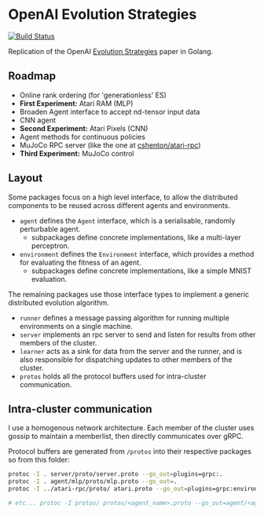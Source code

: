 # OpenAI Evolution Strategies
[![Build Status](https://travis-ci.org/cshenton/evolution.svg?branch=master)](https://travis-ci.org/cshenton/evolution)

Replication of the OpenAI [Evolution Strategies](https://blog.openai.com/evolution-strategies/) paper in Golang.


## Roadmap

- Online rank ordering (for 'generationless' ES)
- **First Experiment:** Atari RAM (MLP)
- Broaden Agent interface to accept nd-tensor input data
- CNN agent
- **Second Experiment:** Atari Pixels (CNN)
- Agent methods for continuous policies
- MuJoCo RPC server (like the one at [cshenton/atari-rpc](https://github.com/cshenton/atari-rpc))
- **Third Experiment:** MuJoCo control


## Layout

Some packages focus on a high level interface, to allow the distributed components to be reused across different
agents and environments.

- `agent` defines the `Agent` interface, which is a serialisable, randomly perturbable agent.
    - subpackages define concrete implementations, like a multi-layer perceptron.
- `environment` defines the `Environment` interface, which provides a method for evaluating the fitness of an agent.
    - subpackages define concrete implementations, like a simple MNIST evaluation.

The remaining packages use those interface types to implement a generic distributed evolution algorithm.

- `runner` defines a message passing algorithm for running multiple environments on a single machine.
- `server` implements an rpc server to send and listen for results from other members of the cluster.
- `learner` acts as a sink for data from the server and the runner, and is also responsible for dispatching updates to other members of the cluster.
- `protos` holds all the protocol buffers used for intra-cluster communication.


## Intra-cluster communication

I use a homogenous network architecture. Each member of the cluster uses gossip to maintain a memberlist, then
directly communicates over gRPC.

Protocol buffers are generated from `/protos` into their respective packages so from this folder:

```bash
protoc -I . server/proto/server.proto --go_out=plugins=grpc:.
protoc -I . agent/mlp/proto/mlp.proto --go_out=.
protoc -I ../atari-rpc/proto/ atari.proto --go_out=plugins=grpc:environment/atari/proto

# etc... protoc -I protos/ protos/<agent_name>.proto --go_out=agent/<agent_name>/pb
```
